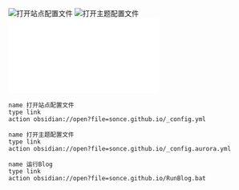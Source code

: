 
![打开站点配置文件](sonce.github.io/_config.yml)
![打开主题配置文件](sonce.github.io/_config.aurora.yml)
![运行博客](sonce.github.io/RunBlog.bat)

```button
name 打开站点配置文件
type link
action obsidian://open?file=sonce.github.io/_config.yml
```

```button
name 打开主题配置文件
type link
action obsidian://open?file=sonce.github.io/_config.aurora.yml
```

```button
name 运行Blog
type link
action obsidian://open?file=sonce.github.io/RunBlog.bat
```